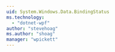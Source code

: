 ```yaml
---
uid: System.Windows.Data.BindingStatus
ms.technology: 
  - "dotnet-wpf"
author: "stevehoag"
ms.author: "shoag"
manager: "wpickett"
---
```

